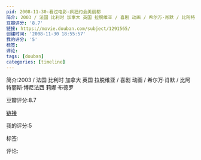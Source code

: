```yaml
---
pid: 2008-11-30-看过电影-疯狂约会美丽都
简介: 2003 / 法国 比利时 加拿大 英国 拉脱维亚 / 喜剧 动画 / 希尔万·肖默 / 比阿特丽斯·博尼法西 莉娜·布德罗
豆瓣评分: '8.7'
链接: https://movie.douban.com/subject/1291565/
创建时间: '2008-11-30 18:55:57'
我的评分: '5'
标签:
评论:
tags: [douban]
categories: [timeline]
---
```

简介:2003 / 法国 比利时 加拿大 英国 拉脱维亚 / 喜剧 动画 / 希尔万·肖默 / 比阿特丽斯·博尼法西 莉娜·布德罗

豆瓣评分:8.7

[链接](https://movie.douban.com/subject/1291565/)

我的评分:5

标签:

评论:

